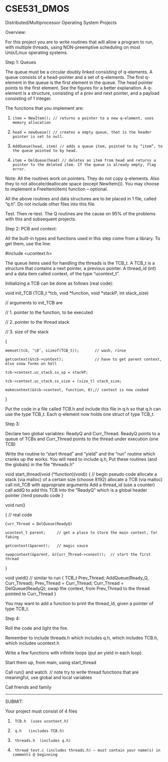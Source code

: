 # CSE531_DMOS
Distributed/Multiprocessor Operating System Projects

Overview:

For this project you are to write routines that will allow a program to run, with multiple threads, using NON-preemptive scheduling on most Unix/Linux operating systems.

Step 1: Queues

The queue must be a circular doubly linked consisting of q-elements. A queue consists of a head-pointer and a set of q-elements. The first q-element in the queue is the first element in the queue. The head pointer points to the first element. See the figures for a better explanation. A q-element is a structure, consisting of a prev and next pointer, and a payload consisting of 1 integer.

The functions that you implement are:

1.     item = NewItem(); // returns a pointer to a new q-element, uses memory allocation

2.     head = newQueue() // creates a empty queue, that is the header pointer is set to null.

3.     AddQueue(head, item) // adds a queue item, pointed to by “item”, to the queue pointed to by head.

4.     item = DelQueue(head) // deletes an item from head and returns a pointer to the deleted item. If the queue is already empty, flag error.

Note: All the routines work on pointers. They do not copy q-elements. Also they to not allocate/deallocate space (except NewItem()). You may choose to implement a FreeItem(item) function – optional.

All the above routines and data structures are to be placed in 1 file, called “q.h”. Do not include other files into this file.

Test. Then re-test.
The Q routines are the cause on 95% of the problems with this and subsequent projects.

Step 2: PCB and context:

All the built-in types and functions used in this step come from a library. To get them, use the line:

#include <ucontext.h>

The queue items used for handling the threads is the TCB_t. A TCB_t is a structure that contains a next pointer, a previous pointer. A thread_id (int)  and a data item called context, of the type “ucontext_t”.

Initializing a TCB can be done as follows (real code):

void init_TCB (TCB_t *tcb, void *function, void *stackP, int stack_size)

// arguments to init_TCB are

//   1. pointer to the function, to be executed

//   2. pointer to the thread stack

//   3. size of the stack

{

    memset(tcb, ’\0’, sizeof(TCB_t));       // wash, rinse

    getcontext(&tcb->context);              // have to get parent context, else snow forms on hell

    tcb->context.uc_stack.ss_sp = stackP;

    tcb->context.uc_stack.ss_size = (size_t) stack_size;

    makecontext(&tcb->context, function, 0);// context is now cooked

}

 

Put the code in a file called TCB.h and include this file in q.h so that q.h can use the type TCB_t. Each q-element now holds one struct of type TCB_t.

 

Step 3:

Declare two global variables: ReadyQ and Curr_Thread. ReadyQ points to a queue of TCBs and Curr_Thread points to the thread under execution (one TCB)

Write the routine to “start thread” and “yield” and the “run” routine which cranks up the works. You will need to include q.h, Put these routines (and the globals)  in the file “threads.h”

void start_thread(void (*function)(void))
{ // begin pseudo code
     allocate a stack (via malloc) of a certain size (choose 8192)
     allocate a TCB (via malloc)
     call init_TCB with appropriate arguments
     Add a thread_id (use a counter)
     call addQ to add this TCB into the “ReadyQ” which is a global header pointer
  //end pseudo code
}

void run()

{   // real code

    Curr_Thread = DelQueue(ReadyQ)

    ucontext_t parent;     // get a place to store the main context, for faking

    getcontext(&parent);   // magic sauce

    swapcontext(&parent, &(Curr_Thread->conext));  // start the first thread
}

 

void yield() // similar to run
{  TCB_t Prev_Thread;
   AddQueue(Ready_Q, Curr_Thread);
   Prev_Thread = Curr_Thread;
   Curr_Thread = DelQueue(ReadyQ);
   swap the context, from Prev_Thread to the thread pointed to Curr_Thread
}

You may want to add a function to print the thread_id, given a pointer of type TCB_t.

Step 4:

Roll the code and light the fire.

Remember to include threads.h which includes q.h, which includes TCB.h, which includes ucontext.h

Write a few functions with infinite loops (put an yield in each loop).

Start them up, from main, using start_thread

Call run() and watch.  // note try to write thread functions that are meaningful, use global and local variables

Call friends and family

__________________________________

SUBMIT:

Your project must consist of 4 files

1.      TCB.h  (uses ucontext.h)

2.      q.h   (includes TCB.h)

3.      threads.h  (includes q.h)

4.      thread_test.c (includes threads.h) – must contain your name(s) in comments @ beginning


